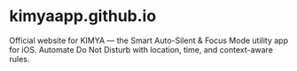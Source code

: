 # kimyaapp.github.io
Official website for KIMYA — the Smart Auto-Silent &amp; Focus Mode utility app for iOS. Automate Do Not Disturb with location, time, and context-aware rules.
